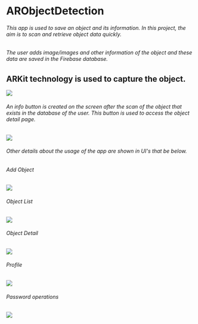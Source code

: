 # ARObjectDetection

###### This app is used to save an object and its information. In this project, the aim is to scan and retrieve object data quickly. 

###### The user adds image/images and other information of the object and these data are saved in the Firebase database. 

## ARKit technology is used to capture the object. 
 
 ![](UIs/signin.PNG)
 
 ###### An info button is created on the screen after the scan of the object that exists in the database of the user. This button is used to access the object detail page.
 
![](UIs/scan.PNG)

###### Other details about the usage of the app are shown in UI's that be below. 

###### Add Object
![](UIs/add.PNG)

###### Object List
![](UIs/list.PNG)

###### Object Detail
![](UIs/detail.PNG)

###### Profile
![](UIs/profile.PNG)

###### Password operations
![](UIs/changepassword.PNG)
